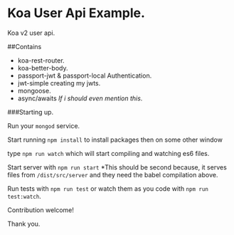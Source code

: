 # Koa User Api Example.

Koa v2 user api.

##Contains

* koa-rest-router.
* koa-better-body.
* passport-jwt & passport-local Authentication.
* jwt-simple creating my jwts.
* mongoose.
* async/awaits *If i should even mention this*.

###Starting up.

Run your `mongod` service. 

Start running `npm install` to install packages then on some other window

type `npm run watch` which will start compiling and watching es6 files.

Start server with `npm run start` *This should be second because, it serves
files from `/dist/src/server` and they need the babel compilation above.

Run tests with `npm run test` or watch them as you code with
`npm run test:watch`.

Contribution welcome!

Thank you.
